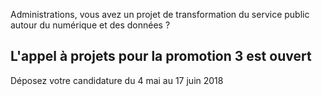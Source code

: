 Administrations, vous avez un projet de transformation du service public autour du numérique et des données ?

## L'appel à projets pour la promotion 3 est ouvert

Déposez votre candidature du 4 mai au 17 juin 2018
